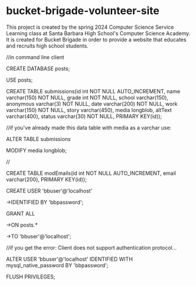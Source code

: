 # bucket-brigade-volunteer-site
This project is created by the spring 2024 Computer Science Service Learning class at Santa Barbara High School's Computer Science Academy. It is created for Bucket Brigade in order to provide a website that educates and recruits high school students.

//in command line client

CREATE DATABASE posts;

USE posts;

CREATE TABLE submissions(id int NOT NULL AUTO_INCREMENT, name varchar(150) NOT NULL, grade int NOT NULL, school varchar(150), anonymous varchar(3) NOT NULL, date varchar(200) NOT NULL, work varchar(150) NOT NULL, story varchar(450), media longblob, altText varchar(400), status varchar(30) NOT NULL, PRIMARY KEY(id));

//if you've already made this data table with media as a varchar use:

ALTER TABLE submissions

MODIFY media longblob;

//

CREATE TABLE modEmails(id int NOT NULL AUTO_INCREMENT, email varchar(200), PRIMARY KEY(id));

CREATE USER 'bbuser'@'localhost'

->IDENTIFIED BY 'bbpassword';

GRANT ALL

->ON posts.*

->TO 'bbuser'@'localhost';

//if you get the error: Client does not support authentication protocol...

ALTER USER 'bbuser'@'localhost' IDENTIFIED WITH mysql_native_password BY 'bbpassword';

FLUSH PRIVILEGES;
